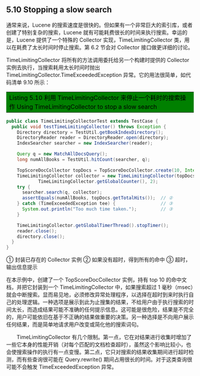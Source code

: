## 5.10 Stopping a slow search ##

通常来说，Lucene 的搜索速度是很快的。但如果有一个非常巨大的索引库，或者创建了特别复杂的搜索，Lucene 就有可能耗费很长的时间来执行搜索。幸运的是，Lucene 提供了一个特殊的 Collector 实现，TimeLimitingCollector 类，用以在耗费了太长时间时停止搜索。第 6.2 节会对 Collector 接口做更详细的讨论。

TimeLimitingCollector 将所有的方法调用委托给另一个构建时提供的 Collector 实例去执行，当搜索耗用太长时间时抛出 TimeLimitingCollector.TimeExceededException 异常。它的用法很简单，如代码清单 9.10 所示：

<table width="100%"><tr><td bgcolor=green><font color=black>Listing 5.10 利用 TimeLimitingCollector 来停止一个耗时的搜索操作 Using TimeLimitingCollector to stop a slow search</td></tr></table>

```java
public class TimeLimitingCollectorTest extends TestCase {
  public void testTimeLimitingCollector() throws Exception {
    Directory directory = TestUtil.getBookIndexDirectory();
    DirectoryReader reader = DirectoryReader.open(directory);
    IndexSearcher searcher = new IndexSearcher(reader);

    Query q = new MatchAllDocsQuery();
    long numAllBooks = TestUtil.hitCount(searcher, q);

    TopScoreDocCollector topDocs = TopScoreDocCollector.create(10, Integer.MAX_VALUE);
    TimeLimitingCollector collector = new TimeLimitingCollector(topDocs,            // ①
            TimeLimitingCollector.getGlobalCounter(), 2);
    try {
      searcher.search(q, collector);
      assertEquals(numAllBooks, topDocs.getTotalHits());  // ②
    } catch (TimeExceededException tee) {                 // ③
      System.out.println("Too much time taken.");         // ③
    }

    TimeLimitingCollector.getGlobalTimerThread().stopTimer();
    reader.close();
    directory.close();
  }
}

```

① 封装已存在的 Collector 实例
② 如果没有超时，得到所有的命中
③ 超时，输出信息提示

在本示例中，创建了一个 TopScoreDocCollector 实例，持有 top 10 的命中文档，并把它封装到一个 TimeLimitingCollector 中，如果搜索超过 1 毫秒（msec）就会中断搜索。显而易见地，必须修改异常处理程序，以选择在超时到来时执行自己的处理逻辑。一种选项是展示到此为止搜集的结果，不给用户由于执行搜索的时间太长，而造成结果可能不准确的任何提示信息。这可能是很危险，结果是不完全的，用户可能依旧在基于不正确的结果做重要的决策。另一种选择是不向用户展示任何结果，而是简单地请求用户改变或简化他的搜索词句。

&emsp;&emsp;TimeLimitingCollector 有几个限制。第一点，它在对结果进行收集时增加了一些它本身的性能开销（对每个匹配的文档检查超时），虽然这个影响比较小，也会使搜索操作的执行有一点变慢。第二点，它只对搜索的结果收集期间进行超时检测，而有些查询很可能在 Query.rewrite() 期间占用很长的时间。对于这类查询很可能不会触发 TimeExceededException 异常。






